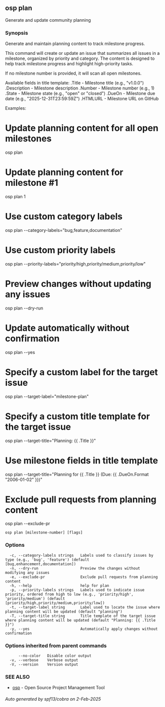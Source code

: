 ## osp plan

Generate and update community planning

### Synopsis

Generate and maintain planning content to track milestone progress.

This command will create or update an issue that summarizes all issues in a milestone,
organized by priority and category. The content is designed to help track milestone
progress and highlight high-priority tasks.

If no milestone number is provided, it will scan all open milestones.

Available fields in title template:
  .Title       - Milestone title (e.g., "v1.0.0")
  .Description - Milestone description
  .Number      - Milestone number (e.g., 1)
  .State       - Milestone state (e.g., "open" or "closed")
  .DueOn       - Milestone due date (e.g., "2025-12-31T23:59:59Z")
  .HTMLURL     - Milestone URL on GitHub

Examples:
  # Update planning content for all open milestones
  osp plan

  # Update planning content for milestone #1
  osp plan 1

  # Use custom category labels
  osp plan --category-labels="bug,feature,documentation"

  # Use custom priority labels
  osp plan --priority-labels="priority/high,priority/medium,priority/low"

  # Preview changes without updating any issues
  osp plan --dry-run

  # Update automatically without confirmation
  osp plan --yes

  # Specify a custom label for the target issue
  osp plan --target-label="milestone-plan"

  # Specify a custom title template for the target issue
  osp plan --target-title="Planning: {{ .Title }}"

  # Use milestone fields in title template
  osp plan --target-title="Planning for {{ .Title }} (Due: {{ .DueOn.Format \"2006-01-02\" }})"

  # Exclude pull requests from planning content
  osp plan --exclude-pr

```
osp plan [milestone-number] [flags]
```

### Options

```
  -c, --category-labels strings   Labels used to classify issues by type (e.g., 'bug', 'feature') (default [bug,enhancement,documentation])
  -n, --dry-run                   Preview the changes without modifying any issues
  -e, --exclude-pr                Exclude pull requests from planning content
  -h, --help                      help for plan
  -p, --priority-labels strings   Labels used to indicate issue priority, ordered from high to low (e.g., 'priority/high', 'priority/medium') (default [priority/high,priority/medium,priority/low])
  -t, --target-label string       Label used to locate the issue where planning content will be updated (default "planning")
  -T, --target-title string       Title template of the target issue where planning content will be updated (default "Planning: {{ .Title }}")
  -y, --yes                       Automatically apply changes without confirmation
```

### Options inherited from parent commands

```
      --no-color   Disable color output
  -v, --verbose    Verbose output
  -V, --version    Version output
```

### SEE ALSO

* [osp](osp.md)	 - Open Source Project Management Tool

###### Auto generated by spf13/cobra on 2-Feb-2025
